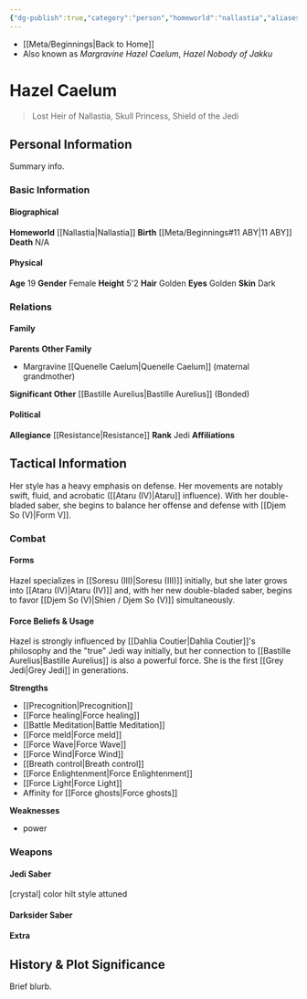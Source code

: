 ```yaml
---
{"dg-publish":true,"category":"person","homeworld":"nallastia","aliases":["Princess Caelum"],"tags":["greyjedi","resistance","princess","iii","iv","v","forcesensitive","unfinished"],"permalink":"/hazel-caelum/","dgHomeLink":false,"dgPassFrontmatter":true}
---
```


- [[Meta/Beginnings|Back to Home]]
- Also known as *Margravine Hazel Caelum*, *Hazel Nobody of Jakku*

# Hazel Caelum
>Lost Heir of Nallastia, Skull Princess, Shield of the Jedi

## Personal Information
Summary info.

### Basic Information

#### Biographical
**Homeworld** [[Nallastia|Nallastia]]
**Birth** [[Meta/Beginnings#11 ABY|11 ABY]]
**Death** N/A

#### Physical
**Age** 19
**Gender** Female
**Height** 5'2
**Hair** Golden
**Eyes** Golden
**Skin** Dark

### Relations

#### Family
**Parents** 
**Other Family**
- Margravine [[Quenelle Caelum|Quenelle Caelum]] (maternal grandmother)

**Significant Other** [[Bastille Aurelius|Bastille Aurelius]] (Bonded)

#### Political
**Allegiance** [[Resistance|Resistance]]
**Rank** Jedi
**Affiliations** 

## Tactical Information
Her style has a heavy emphasis on defense. Her movements are notably swift, fluid, and acrobatic ([[Ataru (IV)|Ataru]] influence). With her double-bladed saber, she begins to balance her offense and defense with [[Djem So (V)|Form V]]. 

### Combat

#### Forms
Hazel specializes in [[Soresu (III)|Soresu (III)]] initially, but she later grows into [[Ataru (IV)|Ataru (IV)]] and, with her new double-bladed saber, begins to favor [[Djem So (V)|Shien / Djem So (V)]] simultaneously. 

#### Force Beliefs & Usage
Hazel is strongly influenced by [[Dahlia Coutier|Dahlia Coutier]]'s philosophy and the "true" Jedi way initially, but her connection to [[Bastille Aurelius|Bastille Aurelius]] is also a powerful force. She is the first [[Grey Jedi|Grey Jedi]] in generations. 

**Strengths**
- [[Precognition|Precognition]]
- [[Force healing|Force healing]]
- [[Battle Meditation|Battle Meditation]]
- [[Force meld|Force meld]]
- [[Force Wave|Force Wave]]
- [[Force Wind|Force Wind]]
- [[Breath control|Breath control]]
- [[Force Enlightenment|Force Enlightenment]]
- [[Force Light|Force Light]] 
- Affinity for [[Force ghosts|Force ghosts]] 

**Weaknesses**
- power

### Weapons

#### Jedi Saber
[crystal] color hilt style attuned

#### Darksider Saber


#### Extra


## History & Plot Significance
Brief blurb.
